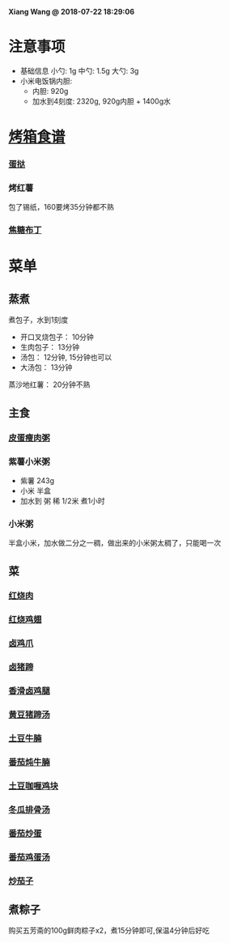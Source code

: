 **Xiang Wang @ 2018-07-22 18:29:06**

# 注意事项
* 基础信息
小勺: 1g 中勺: 1.5g 大勺: 3g
* 小米电饭锅内胆:
    * 内胆: 920g
    * 加水到4刻度: 2320g, 920g内胆 + 1400g水

# [烤箱食谱](./烤箱.md)
### [蛋挞](./蛋挞.md)
### 烤红薯
包了锡纸，160要烤35分钟都不熟
### [焦糖布丁](./焦糖布丁.md)

# 菜单
## 蒸煮
煮包子，水到1刻度
* 开口叉烧包子： 10分钟
* 生肉包子： 13分钟
* 汤包： 12分钟, 15分钟也可以
* 大汤包： 13分钟

蒸沙地红薯： 20分钟不熟

## 主食
### [皮蛋瘦肉粥](./皮蛋瘦肉粥.md)
### 紫薯小米粥
* 紫薯 243g
* 小米 半盒
* 加水到 粥 稀 1/2米 煮1小时

### 小米粥
半盒小米，加水做二分之一稠，做出来的小米粥太稠了，只能喝一次

## 菜
### [红烧肉](./红烧肉.md)
### [红烧鸡翅](./红烧鸡翅.md)
### [卤鸡爪](./卤鸡爪.md)
### [卤猪蹄](./卤猪蹄.md)
### [香滑卤鸡腿](./香滑卤鸡腿.md)
### [黄豆猪蹄汤](./黄豆猪蹄汤.md)
### [土豆牛腩](./土豆牛腩.md)
### [番茄炖牛腩](./番茄炖牛腩.md)
### [土豆咖喱鸡块](./土豆咖喱鸡块.md)
### [冬瓜排骨汤](./冬瓜排骨汤.md)
### [番茄炒蛋](./番茄炒蛋.md)
### [番茄鸡蛋汤](./番茄鸡蛋汤.md)
### [炒茄子](./炒茄子.md)

## 煮粽子
购买五芳斋的100g鲜肉粽子x2，煮15分钟即可,保温4分钟后好吃
